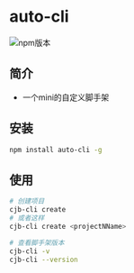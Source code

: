 # auto-cli
![npm版本](https://img.shields.io/badge/cjb_cli-v0.0.1-green)
## 简介
- 一个mini的自定义脚手架

## 安装

```bash
npm install auto-cli -g
```
## 使用

```bash
# 创建项目
cjb-cli create
# 或者这样
cjb-cli create <projectNName>

# 查看脚手架版本
cjb-cli -v
cjb-cli --version
```

